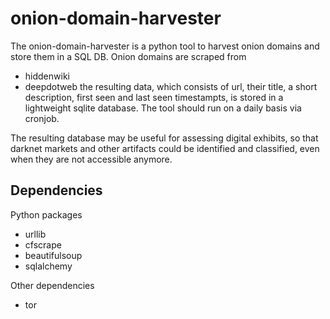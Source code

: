# onion-domain-harvester
The onion-domain-harvester is a python tool to harvest onion domains and store them in a SQL DB. Onion domains are scraped from
* hiddenwiki
* deepdotweb
the resulting data, which consists of url, their title, a short description, first seen and last seen timestampts, is  stored in a lightweight sqlite database. The tool should run on a daily basis via cronjob.

The resulting database may be useful for assessing digital exhibits, so that darknet markets and other artifacts could be identified and classified, even when they are not accessible anymore. 

## Dependencies
Python packages 
* urllib
* cfscrape
* beautifulsoup
* sqlalchemy

Other dependencies
* tor
